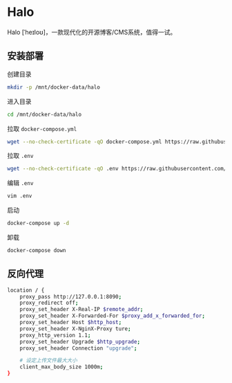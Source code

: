 # Halo

Halo [ˈheɪloʊ]，一款现代化的开源博客/CMS系统，值得一试。

## 安装部署

创建目录
```bash
mkdir -p /mnt/docker-data/halo
```

进入目录
```bash
cd /mnt/docker-data/halo
```

拉取 `docker-compose.yml`
```bash
wget --no-check-certificate -qO docker-compose.yml https://raw.githubusercontent.com/kenote/docker-compose/main/halo/compose.yml
```

拉取 `.env`
```bash
wget --no-check-certificate -qO .env https://raw.githubusercontent.com/kenote/docker-compose/main/halo/.env.example
```

编辑 `.env`
```bash
vim .env
```

启动
```bash
docker-compose up -d
```

卸载
```bash
docker-compose down
```

##  反向代理

```bash
location / {
    proxy_pass http://127.0.0.1:8090;
    proxy_redirect off;
    proxy_set_header X-Real-IP $remote_addr;
    proxy_set_header X-Forwarded-For $proxy_add_x_forwarded_for;
    proxy_set_header Host $http_host;
    proxy_set_header X-NginX-Proxy ture;
    proxy_http_version 1.1;
    proxy_set_header Upgrade $http_upgrade;
    proxy_set_header Connection "upgrade";

    # 设定上传文件最大大小
    client_max_body_size 1000m;
}
```